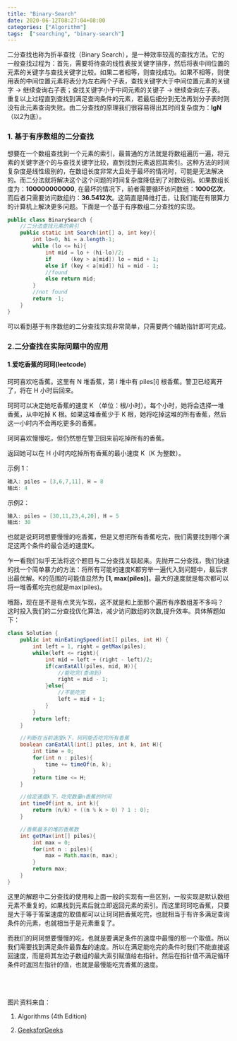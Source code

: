 ```yaml
---
title: "Binary-Search"
date: 2020-06-12T08:27:04+08:00
categories: ["Algorithm"]
tags:  ["searching", "binary-search"]
---
```




二分查找也称为折半查找（Binary Search），是一种效率较高的查找方法。它的一般查找过程为：首先，需要将待查的线性表按关键字排序，然后将表中间位置的元素的关键字与查找关键字比较。如果二者相等，则查找成功。如果不相等，则使用表的中间位置元素将表分为左右两个子表，查找关键字大于中间位置元素的关键字 -> 继续查询右子表；查找关键字小于中间元素的关键子 -> 继续查询左子表。重复以上过程直到查找到满足查询条件的元素，若最后细分到无法再划分子表时则没有此元素查询失败。由二分查找的原理我们很容易得出其时间复杂度为：**lgN**（以2为底）。




### 1. 基于有序数组的二分查找

想要在一个数组查找到一个元素的索引，最普通的方法就是将数组遍历一遍，将元素的关键字逐个的与查找关键字比较，直到找到元素返回其索引。这种方法的时间复杂度是线性级别的，在数组长度非常大且处于最坏的情况时，可能是无法解决的。而二分法就将解决这个这个问题的时间复杂度降低到了对数级别。如果数组长度为：**100000000000**, 在最坏的情况下，前者需要循环访问数组：**1000亿次**，而后者只需要访问数组约：**36.5412次**。这简直是降维打击，让我们能在有限算力的计算机上解决更多问题。下面是一个基于有序数组二分查找的实现。

```java
public class BinarySearch {
    //二分法查找元素的索引
    public static int Search(int[] a, int key){
        int lo=0, hi = a.length-1;
        while (lo <= hi){
            int mid = lo + (hi-lo)/2;
            if      (key > a[mid]) lo = mid + 1;
            else if (key < a[mid]) hi = mid - 1;
            //found
            else return mid;
        }
        //not found
        return -1;
    }
}
```

可以看到基于有序数组的二分查找实现非常简单，只需要两个辅助指针即可完成。





### 2.二分查找在实际问题中的应用

#### 1.爱吃香蕉的珂珂(leetcode)

珂珂喜欢吃香蕉。这里有 N 堆香蕉，第 i 堆中有 piles[i] 根香蕉。警卫已经离开了，将在 H 小时后回来。

珂珂可以决定她吃香蕉的速度 K （单位：根/小时）。每个小时，她将会选择一堆香蕉，从中吃掉 K 根。如果这堆香蕉少于 K 根，她将吃掉这堆的所有香蕉，然后这一小时内不会再吃更多的香蕉。  

珂珂喜欢慢慢吃，但仍然想在警卫回来前吃掉所有的香蕉。

返回她可以在 H 小时内吃掉所有香蕉的最小速度 K（K 为整数）。

示例 1：
```java
输入: piles = [3,6,7,11], H = 8
输出: 4
```

示例2：
```java
输入: piles = [30,11,23,4,20], H = 5
输出: 30
```

也就是说珂珂想要慢慢的吃香蕉，但是又想把所有香蕉吃完，我们需要找到哪个满足这两个条件的最合适的速度K。

乍一看我们似乎无法将这个题目与二分查找关联起来。先抛开二分查找，我们快速的找一个简单暴力的方法：将所有可能的速度K都穷举一遍代入到问题中，最后求出最优解。K的范围的可能值显然为 **[1, max(piles)]**。最大的速度就是每次都可以将一堆香蕉吃完也就是max(piles)。

哦豁，现在是不是有点灵光乍现，这不就是和上面那个遍历有序数组差不多吗？ 这时投入我们的二分查找优化算法，减少访问数组的次数,提升效率。具体解题如下：

```java
class Solution {
    public int minEatingSpeed(int[] piles, int H) {
        int left = 1, right = getMax(piles);
        while(left <= right){
            int mid = left + (right - left)/2;
            if(canEatAll(piles, mid, H)){
                //能吃完(查询到)
                right = mid - 1;
            }else{
                //不能吃完
                left = mid + 1;
            }
        }
        return left;
    }

    //判断在当前速度k下，珂珂能否吃完所有香蕉
    boolean canEatAll(int[] piles, int k, int H){
        int time = 0;
        for(int n : piles){
            time += timeOf(n, k); 
        }
        return time <= H;
    }

    //给定速度k下，吃完数量n香蕉的时间
    int timeOf(int n, int k){
        return (n/k) + ((n % k > 0) ? 1 : 0);
    }

    //香蕉最多的堆的香蕉数
    int getMax(int[] piles){
        int max = 0;
        for(int n : piles){
            max = Math.max(n, max);
        }
        return max;
    }
}
```

这里的解题中二分查找的使用和上面一般的实现有一些区别，一般实现是默认数组元素不重复的，如果找到元素后就立即返回元素的索引。而这里珂珂吃香蕉，只要是大于等于答案速度的取值都可以让珂珂把香蕉吃完，也就相当于有许多满足查询条件的元素，也就相当于是元素重复了。

而我们的珂珂想要慢慢的吃，也就是要满足条件的速度中最慢的那一个取值。所以我们需要找到满足条件最靠**左**的速度。所以在满足能吃完的条件时我们不能直接返回速度，而是将其左边子数组的最大索引赋值给右指针。然后在指针值不满足循环条件时返回左指针的值，也就是最慢能吃完香蕉的速度。

<br><br><br>
图片资料来自：

1. Algorithms (4th Edition)

2. [GeeksforGeeks](www.geeksforgeeks.org)